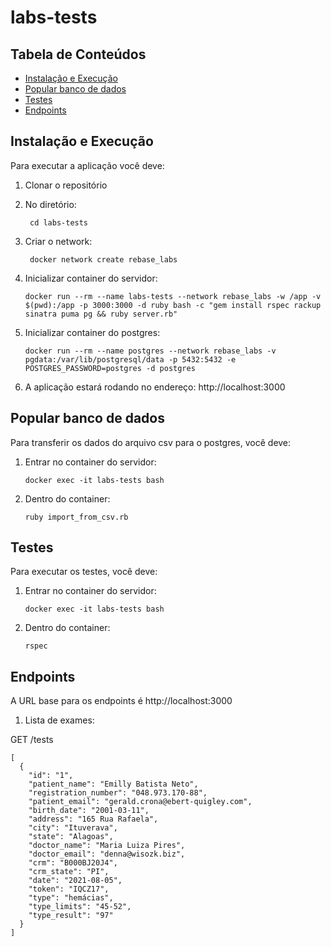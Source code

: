 # labs-tests

## Tabela de Conteúdos
- [Instalação e Execução](#instalação-e-execução)
- [Popular banco de dados](#popular-banco-de-dados)
- [Testes](#testes)
- [Endpoints](#endpoints)

## Instalação e Execução
Para executar a aplicação você deve:
1. Clonar o repositório

2. No diretório: 

        cd labs-tests

3. Criar o network:

        docker network create rebase_labs

4. Inicializar container do servidor:
   
       docker run --rm --name labs-tests --network rebase_labs -w /app -v $(pwd):/app -p 3000:3000 -d ruby bash -c "gem install rspec rackup sinatra puma pg && ruby server.rb"

5. Inicializar container do postgres:

       docker run --rm --name postgres --network rebase_labs -v pgdata:/var/lib/postgresql/data -p 5432:5432 -e POSTGRES_PASSWORD=postgres -d postgres

6. A aplicação estará rodando no endereço:
       http://localhost:3000

## Popular banco de dados   
Para transferir os dados do arquivo csv para o postgres, você deve:

1. Entrar no container do servidor:

       docker exec -it labs-tests bash

2. Dentro do container:

       ruby import_from_csv.rb

## Testes
Para executar os testes, você deve:

1. Entrar no container do servidor:

       docker exec -it labs-tests bash

2. Dentro do container:

       rspec

## Endpoints

A URL base para os endpoints é http://localhost:3000

1. Lista de exames:

GET /tests

```
[
  {
    "id": "1",
    "patient_name": "Emilly Batista Neto",
    "registration_number": "048.973.170-88",
    "patient_email": "gerald.crona@ebert-quigley.com",
    "birth_date": "2001-03-11",
    "address": "165 Rua Rafaela",
    "city": "Ituverava",
    "state": "Alagoas",
    "doctor_name": "Maria Luiza Pires",
    "doctor_email": "denna@wisozk.biz",
    "crm": "B000BJ20J4",
    "crm_state": "PI",
    "date": "2021-08-05",
    "token": "IQCZ17",
    "type": "hemácias",
    "type_limits": "45-52",
    "type_result": "97"
  }
]
```
